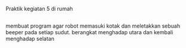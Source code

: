 Praktik kegiatan 5 di rumah
##
membuat program agar robot memasuki kotak dan meletakkan sebuah beeper pada setiap sudut. berangkat menghadap utara dan kembali menghadap selatan 
